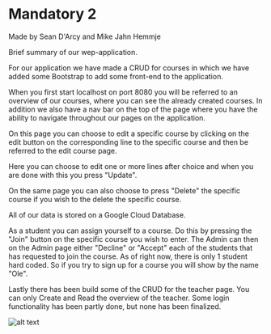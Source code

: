 # Mandatory 2
Made by Sean D'Arcy and Mike Jahn Hemmje

Brief summary of our wep-application.

For our application we have made a CRUD for courses in which we have added some Bootstrap to add some front-end to the application.

When you first start localhost on port 8080 you will be referred to an overview of our courses, where you can see the already created
courses. In addition we also have a nav bar on the top of the page where you have the ability to navigate throughout our pages on the
application.

On this page you can choose to edit a specific course by clicking on the edit button on the corresponding line to the specific course
and then be referred to the edit course page.

Here you can choose to edit one or more lines after choice and when you are done with this you press "Update".

On the same page you can also choose to press "Delete" the specific course if you wish to the delete the specific course.

All of our data is stored on a Google Cloud Database.

As a student you can assign yourself to a course. Do this by pressing the "Join" button on the specific course you wish to enter. The Admin 
can then on the Admin page either "Decline" or "Accept" each of the students that has requested to join the course.
As of right now, there is only 1 student hard coded. So if you try to sign up for a course you will show by the name "Ole".

Lastly there has been build some of the CRUD for the teacher page. You can only Create and Read the overview of the teacher. Some login
functionality has been partly done, but none has been finalized.


![alt text](https://static8.depositphotos.com/1020341/896/i/950/depositphotos_8969502-stock-photo-human-face-with-cracked-texture.jpg)
